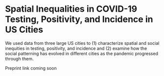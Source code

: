 # Spatial Inequalities in COVID-19 Testing, Positivity, and Incidence in US Cities
We used data from three large US cities to (1) characterize spatial and social inequities in testing, positivity, and incidence and (2) examine how the social patterning has evolved in different cities as the pandemic progressed through them.

Preprint link coming soon